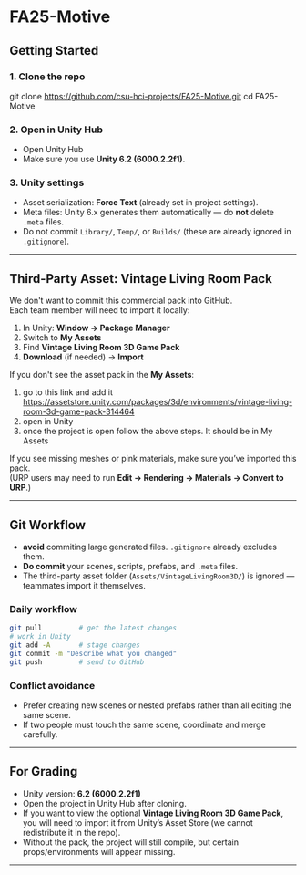 # FA25-Motive


## Getting Started

### 1. Clone the repo

git clone https://github.com/csu-hci-projects/FA25-Motive.git
cd FA25-Motive

### 2. Open in Unity Hub
- Open Unity Hub
- Make sure you use **Unity 6.2 (6000.2.2f1)**.

### 3. Unity settings
- Asset serialization: **Force Text** (already set in project settings).
- Meta files: Unity 6.x generates them automatically — do **not** delete `.meta` files.
- Do not commit `Library/`, `Temp/`, or `Builds/` (these are already ignored in `.gitignore`).

---

##  Third-Party Asset: Vintage Living Room Pack

We don't want to commit this commercial pack into GitHub.  
Each team member will need to import it locally:

1. In Unity: **Window → Package Manager**  
2. Switch to **My Assets**  
3. Find **Vintage Living Room 3D Game Pack**  
4. **Download** (if needed) → **Import**

If you don't see the asset pack in the **My Assets**:
1. go to this link and add it https://assetstore.unity.com/packages/3d/environments/vintage-living-room-3d-game-pack-314464
2. open in Unity
3. once the project is open follow the above steps. It should be in My Assets

If you see missing meshes or pink materials, make sure you’ve imported this pack.  
(URP users may need to run **Edit → Rendering → Materials → Convert to URP**.)

---

## Git Workflow

- **avoid** commiting large generated files. `.gitignore` already excludes them.  
- **Do commit** your scenes, scripts, prefabs, and `.meta` files.  
- The third-party asset folder (`Assets/VintageLivingRoom3D/`) is ignored — teammates import it themselves.

### Daily workflow
```bash
git pull         # get the latest changes
# work in Unity
git add -A       # stage changes
git commit -m "Describe what you changed"
git push         # send to GitHub
```

### Conflict avoidance
- Prefer creating new scenes or nested prefabs rather than all editing the same scene.  
- If two people must touch the same scene, coordinate and merge carefully.

---

## For Grading

- Unity version: **6.2 (6000.2.2f1)**  
- Open the project in Unity Hub after cloning.  
- If you want to view the optional **Vintage Living Room 3D Game Pack**, you will need to import it from Unity’s Asset Store (we cannot redistribute it in the repo).  
- Without the pack, the project will still compile, but certain props/environments will appear missing.

---

